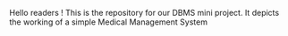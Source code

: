 Hello readers !
This is the repository for our DBMS mini project.
It depicts the working of a simple Medical Management System
